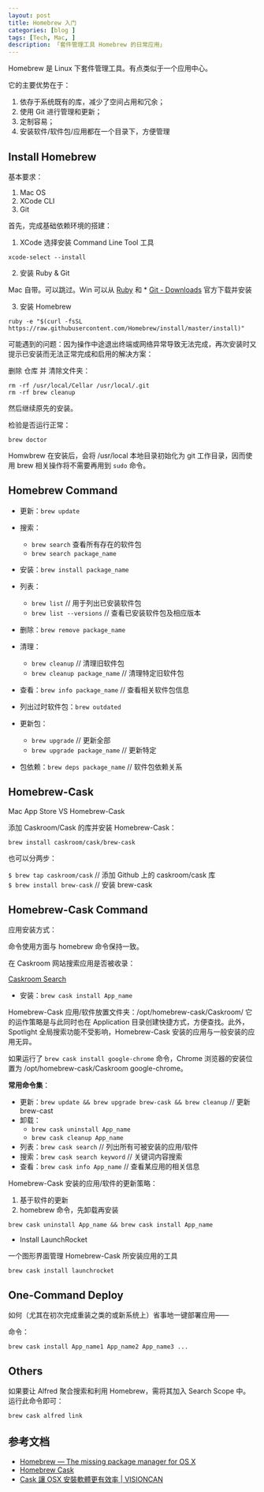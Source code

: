 ```yaml
---
layout: post  
title: Homebrew 入门  
categories: [blog ]  
tags: [Tech, Mac, ]  
description: 「套件管理工具 Homebrew 的日常应用」   
---
```


Homebrew 是 Linux 下套件管理工具。有点类似于一个应用中心。


它的主要优势在于：

1. 依存于系统既有的库，减少了空间占用和冗余；
2. 使用 Git 进行管理和更新；
3. 定制容易；
4. 安装软件/软件包/应用都在一个目录下，方便管理



## Install Homebrew

基本要求：

1. Mac OS
2. XCode CLI
3. Git

首先，完成基础依赖环境的搭建：

1. XCode 选择安装 Command Line Tool 工具

``` 
xcode-select --install
```

2. 安装 Ruby & Git

Mac 自带。可以跳过。Win 可以从 [Ruby](https://www.ruby-lang.org/en/downloads/) 和 * [Git - Downloads](https://git-scm.com/downloads) 官方下载并安装

3. 安装 Homebrew

```
ruby -e "$(curl -fsSL https://raw.githubusercontent.com/Homebrew/install/master/install)"
```


可能遇到的问题：因为操作中途退出终端或网络异常导致无法完成，再次安装时又提示已安装而无法正常完成和启用的解决方案：

删除 仓库 并 清除文件夹：

```
rm -rf /usr/local/Cellar /usr/local/.git
rm -rf brew cleanup
```

然后继续原先的安装。

检验是否运行正常：

```
brew doctor
```
Homwbrew 在安装后，会将 /usr/local 本地目录初始化为 git 工作目录，因而使用 brew 相关操作将不需要再用到 `sudo` 命令。

## Homebrew Command

* 更新：`brew update`

* 搜索：
  - `brew search` 查看所有存在的软件包
  - `brew search package_name`

* 安装：`brew install package_name`

* 列表：
  - `brew list` // 用于列出已安装软件包
  - `brew list --versions` // 查看已安装软件包及相应版本
* 删除：`brew remove package_name`
  
* 清理：
  - `brew cleanup` // 清理旧软件包
  - `brew cleanup package_name` // 清理特定旧软件包
* 查看：`brew info package_name` // 查看相关软件包信息

* 列出过时软件包：`brew outdated`

* 更新包：
  - `brew upgrade` // 更新全部 
  - `brew upgrade package_name` // 更新特定

* 包依赖：`brew deps package_name` // 软件包依赖关系



## Homebrew-Cask

Mac App Store VS Homebrew-Cask


添加 Caskroom/Cask 的库并安装 Homebrew-Cask：

```
brew install caskroom/cask/brew-cask
```

也可以分两步：

`$ brew tap caskroom/cask`  // 添加 Github 上的 caskroom/cask 库  
`$ brew install brew-cask`  // 安装 brew-cask

## Homebrew-Cask Command

应用安装方式：

命令使用方面与 homebrew 命令保持一致。


在 Caskroom 网站搜索应用是否被收录：

[Caskroom Search](http://caskroom.io/search)

* 安装：`brew cask install App_name`


Homebrew-Cask 应用/软件放置文件夹：/opt/homebrew-cask/Caskroom/ 它的运作策略是与此同时也在 Application 目录创建快捷方式，方便查找。此外，Spotlight 全局搜索功能不受影响，Homebrew-Cask 安装的应用与一般安装的应用无异。

如果运行了 `brew cask install google-chrome` 命令，Chrome 浏览器的安装位置为 /opt/homebrew-cask/Caskroom
google-chrome。

**常用命令集**：

* 更新：`brew update && brew upgrade brew-cask && brew cleanup` // 更新 brew-cast
* 卸载：
  - `brew cask uninstall App_name`
  - `brew cask cleanup App_name`
* 列表：`brew cask search` // 列出所有可被安装的应用/软件
* 搜索：`brew cask search keyword` // 关键词内容搜索
* 查看：`brew cask info App_name` // 查看某应用的相关信息 




Homebrew-Cask 安装的应用/软件的更新策略：

1. 基于软件的更新
2. homebrew 命令，先卸载再安装

``` 
brew cask uninstall App_name && brew cask install App_name
```

* Install LaunchRocket

一个图形界面管理 Homebrew-Cask 所安装应用的工具
```
brew cask install launchrocket
```

## One-Command Deploy 

如何（尤其在初次完成重装之类的或新系统上）省事地一键部署应用——

命令：

```
brew cask install App_name1 App_name2 App_name3 ...
```


## Others

如果要让 Alfred 聚合搜索和利用 Homebrew，需将其加入 Search Scope 中。运行此命令即可： 

```
brew cask alfred link
```


## 参考文档

* [Homebrew — The missing package manager for OS X](http://brew.sh/)
* [Homebrew Cask](http://caskroom.io/)
* [Cask 讓 OSX 安裝軟體更有效率 | VISIONCAN](http://blog.visioncan.com/2014/introducing-cask/)
